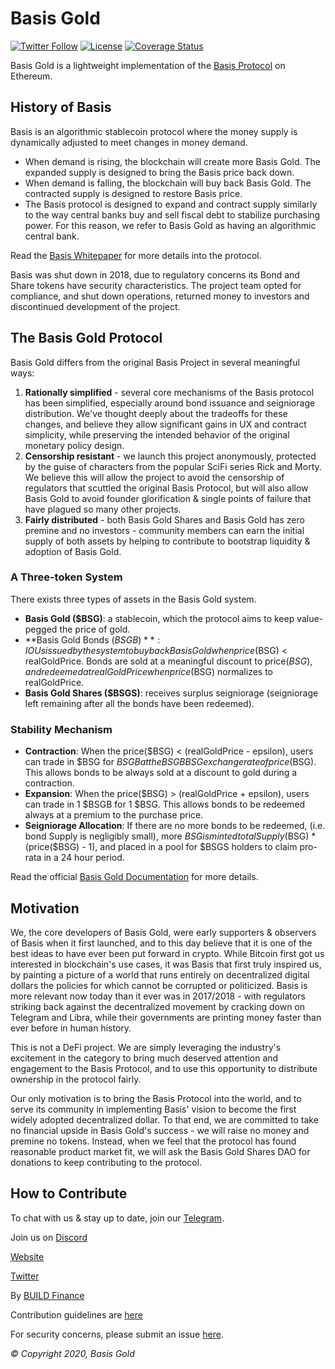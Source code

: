 # Basis Gold

[![Twitter Follow](https://img.shields.io/twitter/follow/basisgold?label=Follow)](https://twitter.com/GoldBasis)
[![License](https://img.shields.io/github/license/Basis-Gold/basisgoldprotocol)](https://github.com/build-finance/basis-gold-protocol/blob/master/LICENSE)
[![Coverage Status](https://coveralls.io/repos/github/Basis-Gold/basisgold-protocol/badge.svg?branch=master)](https://coveralls.io/github/Basis-Gold/basisgold-protocol?branch=master)

Basis Gold is a lightweight implementation of the [Basis Protocol](basis.io) on Ethereum. 

## History of Basis 

Basis is an algorithmic stablecoin protocol where the money supply is dynamically adjusted to meet changes in money demand.  

- When demand is rising, the blockchain will create more Basis Gold. The expanded supply is designed to bring the Basis price back down.
- When demand is falling, the blockchain will buy back Basis Gold. The contracted supply is designed to restore Basis price.
- The Basis protocol is designed to expand and contract supply similarly to the way central banks buy and sell fiscal debt to stabilize purchasing power. For this reason, we refer to Basis Gold as having an algorithmic central bank.

Read the [Basis Whitepaper](http://basis.io/basis_whitepaper_en.pdf) for more details into the protocol. 

Basis was shut down in 2018, due to regulatory concerns its Bond and Share tokens have security characteristics. The project team opted for compliance, and shut down operations, returned money to investors and discontinued development of the project. 

## The Basis Gold Protocol

Basis Gold differs from the original Basis Project in several meaningful ways: 

1. **Rationally simplified** - several core mechanisms of the Basis protocol has been simplified, especially around bond issuance and seigniorage distribution. We've thought deeply about the tradeoffs for these changes, and believe they allow significant gains in UX and contract simplicity, while preserving the intended behavior of the original monetary policy design. 
2. **Censorship resistant** - we launch this project anonymously, protected by the guise of characters from the popular SciFi series Rick and Morty. We believe this will allow the project to avoid the censorship of regulators that scuttled the original Basis Protocol, but will also allow Basis Gold to avoid founder glorification & single points of failure that have plagued so many other projects. 
3. **Fairly distributed** - both Basis Gold Shares and Basis Gold has zero premine and no investors - community members can earn the initial supply of both assets by helping to contribute to bootstrap liquidity & adoption of Basis Gold. 

### A Three-token System

There exists three types of assets in the Basis Gold system. 

- **Basis Gold ($BSG)**: a stablecoin, which the protocol aims to keep value-pegged the price of gold.
- **Basis Gold Bonds ($BSGB)**: IOUs issued by the system to buy back Basis Gold when price($BSG) < realGoldPrice. Bonds are sold at a meaningful discount to price($BSG), and redeemed at realGoldPrice when price($BSG) normalizes to realGoldPrice. 
- **Basis Gold Shares ($BSGS)**: receives surplus seigniorage (seigniorage left remaining after all the bonds have been redeemed).

### Stability Mechanism

- **Contraction**: When the price($BSG) < (realGoldPrice - epsilon), users can trade in $BSG for $BSGB at the BSGBBSG exchange rate of price($BSG). This allows bonds to be always sold at a discount to gold during a contraction.
- **Expansion**: When the price($BSG) > (realGoldPrice + epsilon), users can trade in 1 $BSGB for 1 $BSG. This allows bonds to be redeemed always at a premium to the purchase price. 
- **Seigniorage Allocation**: If there are no more bonds to be redeemed, (i.e. bond Supply is negligibly small), more $BSG is minted totalSupply($BSG) * (price($BSG) - 1), and placed in a pool for $BSGS holders to claim pro-rata in a 24 hour period. 

Read the official [Basis Gold Documentation](docs.basis.gold) for more details.

## Motivation

We, the core developers of Basis Gold, were early supporters & observers of Basis when it first launched, and to this day believe that it is one of the best ideas to have ever been put forward in crypto. While Bitcoin first got us interested in blockchain's use cases, it was Basis that first truly inspired us, by painting a picture of a world that runs entirely on decentralized digital dollars the policies for which cannot be corrupted or politicized. Basis is more relevant now today than it ever was in 2017/2018 - with regulators striking back against the decentralized movement by cracking down on Telegram and Libra, while their governments are printing money faster than ever before in human history. 

This is not a DeFi project. We are simply leveraging the industry's excitement in the category to bring much deserved attention and engagement to the Basis Protocol, and to use this opportunity to distribute ownership in the protocol fairly.

Our only motivation is to bring the Basis Protocol into the world, and to serve its community in implementing Basis' vision to become the first widely adopted decentralized dollar. To that end, we are committed to take no financial upside in Basis Gold's success - we will raise no money and premine no tokens. Instead, when we feel that the protocol has found reasonable product market fit, we will ask the Basis Gold Shares DAO for donations to keep contributing to the protocol. 

## How to Contribute

To chat with us & stay up to date, join our [Telegram](https://t.me/GoldBasis).

Join us on [Discord](https://discord.gg/XfBwghzfTq)

[Website](https://basis.gold)

[Twitter](https://twitter.com/goldbasis)

By [BUILD Finance](http://build.finance/)

Contribution guidelines are [here](./CONTRIBUTING.md)

For security concerns, please submit an issue [here](https://github.com/build-finance/basis-gold-protocol/issues/new).


_© Copyright 2020, Basis Gold_
